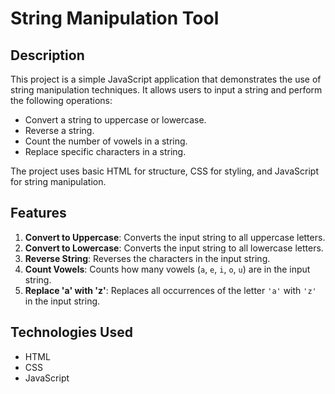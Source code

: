 # String Manipulation Tool

## Description

This project is a simple JavaScript application that demonstrates the use of string manipulation techniques. It allows users to input a string and perform the following operations:

- Convert a string to uppercase or lowercase.
- Reverse a string.
- Count the number of vowels in a string.
- Replace specific characters in a string.

The project uses basic HTML for structure, CSS for styling, and JavaScript for string manipulation.

## Features

1. **Convert to Uppercase**: Converts the input string to all uppercase letters.
2. **Convert to Lowercase**: Converts the input string to all lowercase letters.
3. **Reverse String**: Reverses the characters in the input string.
4. **Count Vowels**: Counts how many vowels (`a`, `e`, `i`, `o`, `u`) are in the input string.
5. **Replace 'a' with 'z'**: Replaces all occurrences of the letter `'a'` with `'z'` in the input string.

## Technologies Used

- HTML
- CSS
- JavaScript



